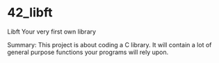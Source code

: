 # 42_libft

Libft
Your very first own library

Summary:
This project is about coding a C library.
It will contain a lot of general purpose functions your programs will rely upon.

